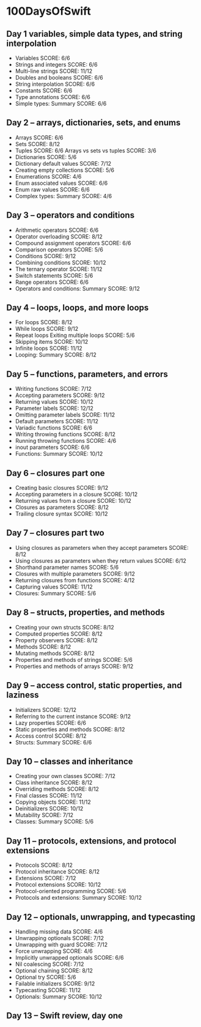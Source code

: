 # 100DaysOfSwift

## Day 1 variables, simple data types, and string interpolation 

- Variables
SCORE: 6/6
- Strings and integers
SCORE: 6/6
- Multi-line strings
SCORE: 11/12
- Doubles and booleans
SCORE: 6/6
- String interpolation
SCORE: 6/6
- Constants
SCORE: 6/6
- Type annotations
SCORE: 6/6
- Simple types: Summary
SCORE: 6/6

## Day 2 – arrays, dictionaries, sets, and enums

- Arrays
SCORE: 6/6
- Sets
SCORE: 8/12
- Tuples
SCORE: 6/6
Arrays vs sets vs tuples
SCORE: 3/6
- Dictionaries
SCORE: 5/6
- Dictionary default values
SCORE: 7/12
- Creating empty collections
SCORE: 5/6
- Enumerations
SCORE: 4/6
- Enum associated values
SCORE: 6/6
- Enum raw values
SCORE: 6/6
- Complex types: Summary
SCORE: 4/6

## Day 3 – operators and conditions

- Arithmetic operators
SCORE: 6/6
- Operator overloading
SCORE: 8/12
- Compound assignment operators
SCORE: 6/6
- Comparison operators
SCORE: 5/6
- Conditions
SCORE: 9/12
- Combining conditions
SCORE: 10/12
- The ternary operator
SCORE: 11/12
- Switch statements
SCORE: 5/6
- Range operators
SCORE: 6/6
- Operators and conditions: Summary
SCORE: 9/12

## Day 4 – loops, loops, and more loops

- For loops
SCORE: 8/12
- While loops
SCORE: 9/12
- Repeat loops
Exiting multiple loops
SCORE: 5/6
- Skipping items
SCORE: 10/12
- Infinite loops
SCORE: 11/12
- Looping: Summary
SCORE: 8/12

## Day 5 – functions, parameters, and errors

- Writing functions
SCORE: 7/12
- Accepting parameters
SCORE: 9/12
- Returning values
SCORE: 10/12
- Parameter labels
SCORE: 12/12
- Omitting parameter labels
SCORE: 11/12
- Default parameters
SCORE: 11/12
- Variadic functions
SCORE: 6/6
- Writing throwing functions
SCORE: 8/12
- Running throwing functions
SCORE: 4/6
- inout parameters
SCORE: 6/6
- Functions: Summary
SCORE: 10/12

## Day 6 – closures part one

- Creating basic closures
SCORE: 9/12
- Accepting parameters in a closure
SCORE: 10/12
- Returning values from a closure
SCORE: 10/12
- Closures as parameters
SCORE: 8/12
- Trailing closure syntax
SCORE: 10/12

## Day 7 – closures part two

- Using closures as parameters when they accept parameters
SCORE: 8/12
- Using closures as parameters when they return values
SCORE: 6/12
- Shorthand parameter names
SCORE: 5/6
- Closures with multiple parameters
SCORE: 9/12
- Returning closures from functions
SCORE: 4/12
- Capturing values
SCORE: 11/12
- Closures: Summary
SCORE: 5/6

## Day 8 – structs, properties, and methods

- Creating your own structs
SCORE: 8/12
- Computed properties
SCORE: 8/12
- Property observers
SCORE: 8/12
- Methods
SCORE: 8/12
- Mutating methods
SCORE: 8/12
- Properties and methods of strings
SCORE: 5/6
- Properties and methods of arrays
SCORE: 9/12

## Day 9 – access control, static properties, and laziness

- Initializers
SCORE: 12/12
- Referring to the current instance
SCORE: 9/12
- Lazy properties
SCORE: 6/6
- Static properties and methods
SCORE: 8/12
- Access control
SCORE: 8/12
- Structs: Summary
SCORE: 6/6

## Day 10 – classes and inheritance

- Creating your own classes
SCORE: 7/12
- Class inheritance
SCORE: 8/12
- Overriding methods
SCORE: 8/12
- Final classes
SCORE: 11/12
- Copying objects
SCORE: 11/12
- Deinitializers
SCORE: 10/12
- Mutability
SCORE: 7/12
- Classes: Summary
SCORE: 5/6

## Day 11 – protocols, extensions, and protocol extensions

- Protocols
SCORE: 8/12
- Protocol inheritance
SCORE: 8/12
- Extensions
SCORE: 7/12
- Protocol extensions
SCORE: 10/12
- Protocol-oriented programming
SCORE: 5/6
- Protocols and extensions: Summary
SCORE: 10/12

## Day 12 – optionals, unwrapping, and typecasting

- Handling missing data
SCORE: 4/6
- Unwrapping optionals
SCORE: 7/12
- Unwrapping with guard
SCORE: 7/12
- Force unwrapping
SCORE: 4/6
- Implicitly unwrapped optionals
SCORE: 6/6
- Nil coalescing
SCORE: 7/12
- Optional chaining
SCORE: 8/12
- Optional try
SCORE: 5/6
- Failable initializers
SCORE: 9/12
- Typecasting
SCORE: 11/12
- Optionals: Summary
SCORE: 10/12

## Day 13 – Swift review, day one
